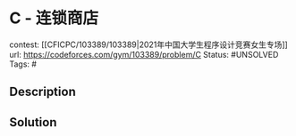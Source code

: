# C - 连锁商店

contest: [[CFICPC/103389/103389|2021年中国大学生程序设计竞赛女生专场]]
url: https://codeforces.com/gym/103389/problem/C
Status: #UNSOLVED
Tags: #

## Description

## Solution

